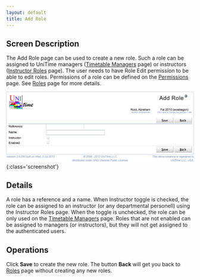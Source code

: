```yaml
---
layout: default
title: Add Role
---
```



## Screen Description


 The Add Role page can be used to create a new role. Such a role can be assigned to UniTime managers ([Timetable Managers](timetable-managers) page) or instructors ([Instructor Roles](instructor-roles) page). The user needs to have Role Edit permission to be able to edit roles. Permissions of a role can be defined on the [Permissions](permissions) page. See [Roles](roles) page for more details.


![Add Role](images/add-role-1.png){:class='screenshot'}

## Details


 A role has a reference and a name. When Instructor toggle is checked, the role can be assigned to an instructor (or any departmental personell) using the Instructor Roles page. When the toggle is unchecked, the role can be only used on the [Timetable Managers](timetable-managers) page. Roles that are not enabled can be assigned to managers (or instructors), but they will not get assigned to the authenticated users.

## Operations


 Click **Save** to create the new role. The button **Back** will get you back to [Roles](roles) page without creating any new roles.

